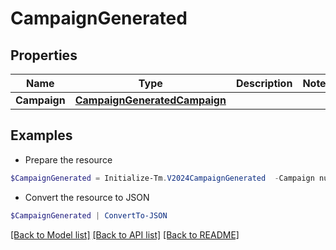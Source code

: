 # CampaignGenerated
## Properties

Name | Type | Description | Notes
------------ | ------------- | ------------- | -------------
**Campaign** | [**CampaignGeneratedCampaign**](CampaignGeneratedCampaign.md) |  | 

## Examples

- Prepare the resource
```powershell
$CampaignGenerated = Initialize-Tm.V2024CampaignGenerated  -Campaign null
```

- Convert the resource to JSON
```powershell
$CampaignGenerated | ConvertTo-JSON
```

[[Back to Model list]](../README.md#documentation-for-models) [[Back to API list]](../README.md#documentation-for-api-endpoints) [[Back to README]](../README.md)

